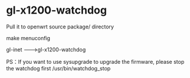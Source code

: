 # gl-x1200-watchdog

Pull it to openwrt source package/ directory

make menuconfig

gl-inet --->gl-x1200-watchdog



PS：If you want to use sysupgrade to upgrade the firmware, please stop the watchdog first
/usr/bin/watchdog_stop 
